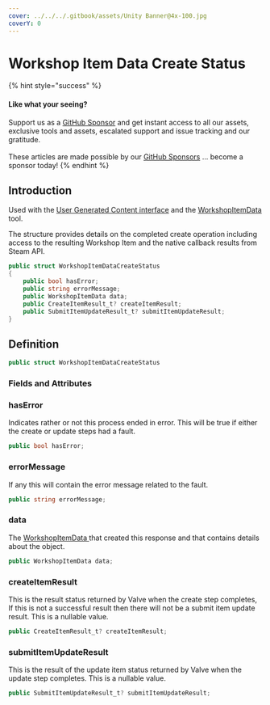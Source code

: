 ```yaml
---
cover: ../../../.gitbook/assets/Unity Banner@4x-100.jpg
coverY: 0
---
```


# Workshop Item Data Create Status

{% hint style="success" %}
#### Like what your seeing?

Support us as a [GitHub Sponsor](../../../become-a-sponsor/) and get instant access to all our assets, exclusive tools and assets, escalated support and issue tracking and our gratitude.\
\
These articles are made possible by our [GitHub Sponsors](../../../become-a-sponsor/) ... become a sponsor today!
{% endhint %}

## Introduction

Used with the [User Generated Content interface](../api/usergeneratedcontent.client.md#createitem) and the [WorkshopItemData ](../data-layer/workshop-item-data.md)tool.

The structure provides details on the completed create operation including access to the resulting Workshop Item and the native callback results from Steam API.

```csharp
public struct WorkshopItemDataCreateStatus
{
    public bool hasError;
    public string errorMessage;
    public WorkshopItemData data;
    public CreateItemResult_t? createItemResult;
    public SubmitItemUpdateResult_t? submitItemUpdateResult;
}
```

## Definition

```csharp
public struct WorkshopItemDataCreateStatus
```

### Fields and Attributes

### hasError

Indicates rather or not this process ended in error. This will be true if either the create or update steps had a fault.

```csharp
public bool hasError;
```

### errorMessage

If any this will contain the error message related to the fault.

```csharp
public string errorMessage;
```

### data

The [WorkshopItemData ](../data-layer/workshop-item-data.md)that created this response and that contains details about the object.

```csharp
public WorkshopItemData data;
```

### createItemResult

This is the result status returned by Valve when the create step completes, If this is not a successful result then there will not be a submit item update result. This is a nullable value.

```csharp
public CreateItemResult_t? createItemResult;
```

### submitItemUpdateResult

This is the result of the update item status returned by Valve when the update step completes. This is a nullable value.

```csharp
public SubmitItemUpdateResult_t? submitItemUpdateResult;
```
